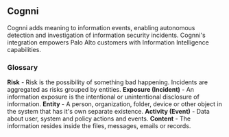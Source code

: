 
## Cognni

Cognni adds meaning to information events, enabling autonomous detection and investigation of information security incidents. Cognni's integration empowers Palo Alto customers with Information Intelligence capabilities.

### Glossary
**Risk** - Risk is the possibility of something bad happening. Incidents are aggregated as risks grouped by entities.
**Exposure (Incident)** - An information exposure is the intentional or unintentional disclosure of information.
**Entity** - A person, organization, folder, device or other object in the system that has it's own separate existence.
**Activity (Event)** - Data about user, system and policy actions and events.
**Content** - The information resides inside the files, messages, emails or records.
